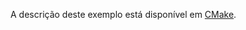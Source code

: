 A descrição deste exemplo está disponível em [CMake](https://github.com/kyriosdata/ecc/wiki/CMake).
